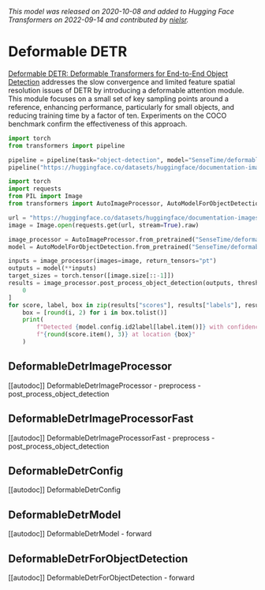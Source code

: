 <!--Copyright 2022 The HuggingFace Team. All rights reserved.

Licensed under the Apache License, Version 2.0 (the "License"); you may not use this file except in compliance with
the License. You may obtain a copy of the License at

http://www.apache.org/licenses/LICENSE-2.0

Unless required by applicable law or agreed to in writing, software distributed under the License is distributed on
an "AS IS" BASIS, WITHOUT WARRANTIES OR CONDITIONS OF ANY KIND, either express or implied. See the License for the
specific language governing permissions and limitations under the License.

⚠️ Note that this file is in Markdown but contain specific syntax for our doc-builder (similar to MDX) that may not be
rendered properly in your Markdown viewer.

-->
*This model was released on 2020-10-08 and added to Hugging Face Transformers on 2022-09-14 and contributed by [nielsr](https://huggingface.co/nielsr).*

# Deformable DETR

[Deformable DETR: Deformable Transformers for End-to-End Object Detection](https://huggingface.co/papers/2010.04159) addresses the slow convergence and limited feature spatial resolution issues of DETR by introducing a deformable attention module. This module focuses on a small set of key sampling points around a reference, enhancing performance, particularly for small objects, and reducing training time by a factor of ten. Experiments on the COCO benchmark confirm the effectiveness of this approach.

<hfoptions id="usage">
<hfoption id="Pipeline">

```py
import torch
from transformers import pipeline

pipeline = pipeline(task="object-detection", model="SenseTime/deformable-detr", dtype="auto")
pipeline("https://huggingface.co/datasets/huggingface/documentation-images/resolve/main/pipeline-cat-chonk.jpeg")
```

</hfoption>
<hfoption id="AutoModel">

```py
import torch
import requests
from PIL import Image
from transformers import AutoImageProcessor, AutoModelForObjectDetection

url = "https://huggingface.co/datasets/huggingface/documentation-images/resolve/main/pipeline-cat-chonk.jpeg"
image = Image.open(requests.get(url, stream=True).raw)

image_processor = AutoImageProcessor.from_pretrained("SenseTime/deformable-detr")
model = AutoModelForObjectDetection.from_pretrained("SenseTime/deformable-detr", dtype="auto")

inputs = image_processor(images=image, return_tensors="pt")
outputs = model(**inputs)
target_sizes = torch.tensor([image.size[::-1]])
results = image_processor.post_process_object_detection(outputs, threshold=0.5, target_sizes=target_sizes)[
    0
]
for score, label, box in zip(results["scores"], results["labels"], results["boxes"]):
    box = [round(i, 2) for i in box.tolist()]
    print(
        f"Detected {model.config.id2label[label.item()]} with confidence "
        f"{round(score.item(), 3)} at location {box}"
    )
```

</hfoption>
</hfoptions>

## DeformableDetrImageProcessor

[[autodoc]] DeformableDetrImageProcessor
    - preprocess
    - post_process_object_detection

## DeformableDetrImageProcessorFast

[[autodoc]] DeformableDetrImageProcessorFast
    - preprocess
    - post_process_object_detection

## DeformableDetrConfig

[[autodoc]] DeformableDetrConfig

## DeformableDetrModel

[[autodoc]] DeformableDetrModel
    - forward

## DeformableDetrForObjectDetection

[[autodoc]] DeformableDetrForObjectDetection
    - forward

